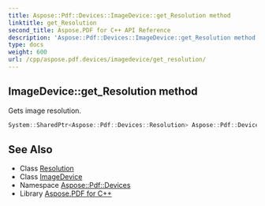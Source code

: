 ```yaml
---
title: Aspose::Pdf::Devices::ImageDevice::get_Resolution method
linktitle: get_Resolution
second_title: Aspose.PDF for C++ API Reference
description: 'Aspose::Pdf::Devices::ImageDevice::get_Resolution method. Gets image resolution in C++.'
type: docs
weight: 600
url: /cpp/aspose.pdf.devices/imagedevice/get_resolution/
---
```

## ImageDevice::get_Resolution method


Gets image resolution.

```cpp
System::SharedPtr<Aspose::Pdf::Devices::Resolution> Aspose::Pdf::Devices::ImageDevice::get_Resolution() const
```

## See Also

* Class [Resolution](../../resolution/)
* Class [ImageDevice](../)
* Namespace [Aspose::Pdf::Devices](../../)
* Library [Aspose.PDF for C++](../../../)
